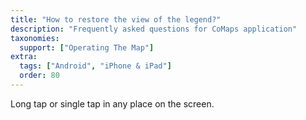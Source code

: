 ```yaml
---
title: "How to restore the view of the legend?"
description: "Frequently asked questions for CoMaps application"
taxonomies:
  support: ["Operating The Map"]
extra:
  tags: ["Android", "iPhone & iPad"]
  order: 80
---
```


Long tap or single tap in any place on the screen.
